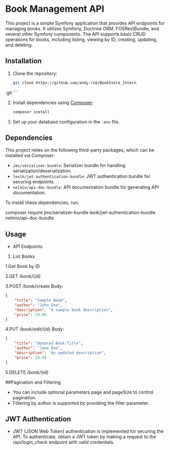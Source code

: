 # Book Management API

This project is a simple Symfony application that provides API endpoints for managing books. It utilizes Symfony, Doctrine ORM, FOSRestBundle, and several other Symfony components. The API supports basic CRUD operations for books, including listing, viewing by ID, creating, updating, and deleting.

## Installation

1. Clone the repository:

    ```bash
    git clone https://github.com/andy-rs6/BookStore_Intern
.git
    ```

2. Install dependencies using [Composer](https://getcomposer.org/):

    ```bash
    composer install
    ```

3. Set up your database configuration in the `.env` file.

## Dependencies

This project relies on the following third-party packages, which can be installed via Composer:

- `jms/serializer-bundle`: Serializer bundle for handling serialization/deserialization.
- `lexik/jwt-authentication-bundle`: JWT authentication bundle for securing endpoints.
- `nelmio/api-doc-bundle`: API documentation bundle for generating API documentation.

To install these dependencies, run:

composer require jms/serializer-bundle lexik/jwt-authentication-bundle nelmio/api-doc-bundle


## Usage

- API Endpoints

1. List Books

1.Get Book by ID

2.GET /book/{id}

3.POST /book/create
Body:

```json
{
    "title": "Sample Book",
    "author": "John Doe",
    "description": "A sample book description",
    "price": 19.99
}
```

4.PUT /book/edit/{id}
Body:

```json
{
    "title": "Updated Book Title",
    "author": "Jane Doe",
    "description": "An updated description",
    "price": 29.99
}
```

5.DELETE /book/{id}

##Pagination and Filtering
- You can include optional parameters page and pageSize to control pagination.
- Filtering by author is supported by providing the filter parameter.
  
## JWT Authentication
- JWT (JSON Web Token) authentication is implemented for securing the API. To authenticate, obtain a JWT token by making a request to the /api/login_check endpoint with valid credentials.
